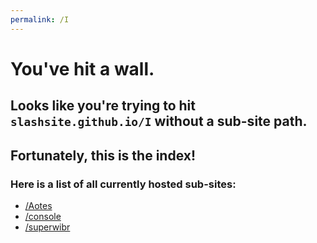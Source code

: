 ```yaml
---
permalink: /I
---
```

# You've hit a wall.
## Looks like you're trying to hit `slashsite.github.io/I` without a sub-site path.
## Fortunately, this is the index!
### Here is a list of all currently hosted sub-sites:

- [/Aotes](./slashaotes/index.md)
- [/console](./slashconsole/index.md)
- [/superwibr](./slashsuperwibr/index.md)